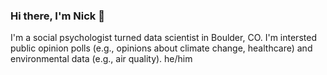 ### Hi there, I'm Nick 👋
I'm a social psychologist turned data scientist in Boulder, CO. I'm intersted public opinion polls (e.g., opinions about climate change, healthcare) and environmental data (e.g., air quality).
he/him
